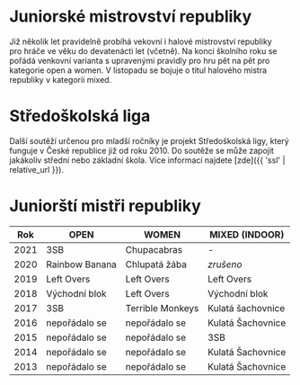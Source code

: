 # Juniorské mistrovství republiky

Již několik let pravidelně probíhá vekovní i halové mistrovství republiky pro&nbsp;hráče ve věku do devatenácti let (včetně). Na konci školního roku se pořádá venkovní varianta s upravenými pravidly pro hru pět na pět pro kategorie open a women. V listopadu se bojuje o titul halového mistra republiky v&nbsp;kategorii mixed.

# Středoškolská liga

Další soutěží určenou pro mladší ročníky je projekt Středoškolská ligy, který funguje v České republice již od roku 2010. Do soutěže se může zapojit jakákoliv střední nebo základní škola. Více informací najdete [zde]({{ 'ssl' | relative_url }}).

# Juniorští mistři republiky

| Rok  | OPEN           | WOMEN            | MIXED (INDOOR)    |
| ---- | -------------- | ---------------- | ----------------- |
| 2021 | 3SB            | Chupacabras      | -                 |
| 2020 | Rainbow Banana | Chlupatá žába    | *zrušeno*         |
| 2019 | Left Overs     | Left Overs       | Left Overs        |
| 2018 | Východní blok  | Left Overs       | Východní blok     |
| 2017 | 3SB            | Terrible Monkeys | Kulatá šachovnice |
| 2016 | nepořádalo se  | nepořádalo se    | Kulatá Šachovnice |
| 2015 | nepořádalo se  | nepořádalo se    | 3SB               |
| 2014 | nepořádalo se  | nepořádalo se    | Kulatá Šachovnice |
| 2013 | nepořádalo se  | nepořádalo se    | Kulatá Šachovnice |
